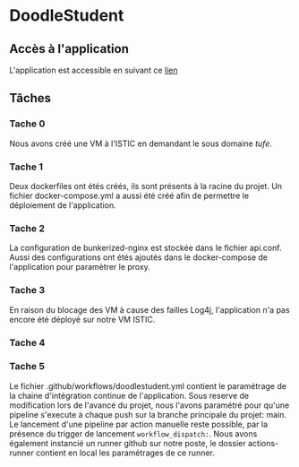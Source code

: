 # DoodleStudent

## Accès à l'application
L'application est accessible en suivant ce [lien](http://tufe.diverse-team.fr:8085/)

## Tâches
### Tache 0
Nous avons créé une VM à l'ISTIC en demandant le sous domaine _tufe_.
### Tache 1
Deux dockerfiles ont étés créés, ils sont présents à la racine du projet.
Un fichier docker-compose.yml a aussi été créé afin de permettre le déploiement de l'application.
### Tache 2
La configuration de bunkerized-nginx est stockée dans le fichier api.conf. Aussi des configurations ont étés ajoutés dans le docker-compose de l'application pour paramètrer le proxy.
### Tache 3
En raison du blocage des VM à cause des failles Log4j, l'application n'a pas encore été déployé sur notre VM ISTIC.
### Tache 4

### Tache 5
Le fichier .github/workflows/doodlestudent.yml contient le paramétrage de la chaine d'intégration continue de l'application.
Sous reserve de modification lors de l'avancé du projet, nous l'avons paramétré pour qu'une pipeline s'execute à chaque push sur la branche principale du projet: main. Le lancement d'une pipeline par action manuelle reste possible, par la présence du trigger de lancement `workflow_dispatch:`.
Nous avons également instancié un runner github sur notre poste, le dossier actions-runner contient en local les paramétrages de ce runner.